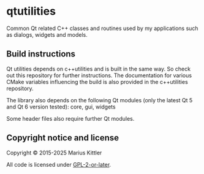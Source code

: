 # qtutilities
Common Qt related C++ classes and routines used by my applications such as dialogs, widgets and models.

## Build instructions
Qt utilities depends on c++utilities and is built in the same way. So check out this repository for further
instructions. The documentation for various CMake variables influencing the build is also provided in the
c++utilities repository.

The library also depends on the following Qt modules (only the latest Qt 5 and Qt 6 version tested):
core, gui, widgets

Some header files also require further Qt modules.

## Copyright notice and license
Copyright © 2015-2025 Marius Kittler

All code is licensed under [GPL-2-or-later](LICENSE).
